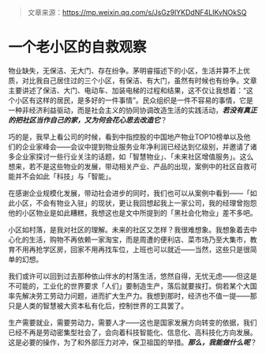 > 文章来源：https://mp.weixin.qq.com/s/JsGz9lYKDdNF4LIKvNOkSQ

# 一个老小区的自救观察

物业缺失，无保洁、无大门、存在纷争。茅明睿描述下的小区，生活并算不上优质，对比我自己居住过的三个小区，有保洁、有大门，虽然有时候也有纷争。文章主要讲述了保洁、大门、电动车、加装电梯的过程和结果，这不仅让我想着：“这个小区有这样的居民，是多好的一件事情”。民众组织是一件不容易的事情，它是一种非经济利益驱动，而是社会主义的协同协调改造生活的实践活动，***若没有真正的把社区当作自己的家，又为何会花心思去改造它***？



巧的是，我早上看公司的时候，看到中指控股的中国地产物业TOP10榜单以及他们的企业家峰会——会议中提到物业服务业年净利润已经达到亿级别，并邀请了诸多企业家探讨一些行业关注的话题，如「智慧物业」、「未来社区增值服务」。这么想来，若不是这些物业的发展，带动相关产业、产品的出现，案例中的社区自救可能并不会如此「科技」与「智能」。



在感谢企业规模化发展，带动社会进步的同时，我们也可以从案例中看到——「如此小区，不会有物业入驻」的现状，更让我回想起我上一家公司，我的经理曾抱怨他的小区物业是如此糟糕，我想这也是文中所提到的「黑社会化物业」差不多吧。



小区如村落，是我对社区的理解。未来的社区又怎样？我很难想象。我想象着去中心化的生活，购物不再依赖一家淘宝，而是周遭的便利店、菜市场乃至大集市，教育不用再抢学区房，回家不用再找车位，上班也可以就近——当然，这些只是很简单的幻想。



我们或许可以回到过去那种依山伴水的村落生活，悠然自得，无忧无虑——但这是不可能的，工业化的世界要求「人们」要制造生产，落后就要挨打。倘若某个大国率先解决劳工劳动力问题，进而扩大生产力。我想到那时，经济也不值一提——那只是人类的智慧被大资本私有化后，控制世界的工具罢了。



生产需要就业，需要劳动力，需要人才——这也是国家发展方向转变的依据，我们已经不再是劳动密集型社会了，会向着科技智能化、信息化、高科技化方向发展。这是必要的操作，为了和外部压力对冲，保卫祖国的举措。***那么，我能做什么呢***？